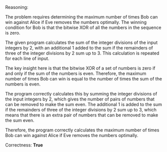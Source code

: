 Reasoning:

The problem requires determining the maximum number of times Bob can win against Alice if Eve removes the numbers optimally. The winning condition for Bob is that the bitwise XOR of all the numbers in the sequence is zero.

The given program calculates the sum of the integer divisions of the input integers by 2, with an additional 1 added to the sum if the remainders of three of the integer divisions by 2 sum up to 3. This calculation is repeated for each line of input.

The key insight here is that the bitwise XOR of a set of numbers is zero if and only if the sum of the numbers is even. Therefore, the maximum number of times Bob can win is equal to the number of times the sum of the numbers is even.

The program correctly calculates this by summing the integer divisions of the input integers by 2, which gives the number of pairs of numbers that can be removed to make the sum even. The additional 1 is added to the sum if the remainders of three of the integer divisions by 2 sum up to 3, which means that there is an extra pair of numbers that can be removed to make the sum even.

Therefore, the program correctly calculates the maximum number of times Bob can win against Alice if Eve removes the numbers optimally.

Correctness: **True**